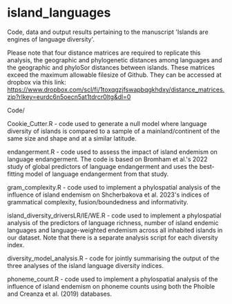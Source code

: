 # island_languages
Code, data and output results pertaining to the manuscript 'Islands are engines of language diversity'.

Please note that four distance matrices are required to replicate this analysis, the geographic and phylogenetic distances among languages and the geographic and phyloSor distances between islands. These matrices exceed the maximum allowable filesize of Github. They can be accessed at dropbox via this link: https://www.dropbox.com/scl/fi/1toxqgzjfswapbqgkhdxy/distance_matrices.zip?rlkey=eurdc6n5oecn5at1tdrcr0ltg&dl=0 

Code/

Cookie_Cutter.R - code used to generate a null model where language diversity of islands is compared to a sample of a mainland/continent of the same size and shape and at a similar latitude.

endangerment.R - code used to assess the impact of island endemism on language endangerment. The code is based on Bromham et al.'s 2022 study of global predictors of language endangerment and uses the best-fitting model of language endangerment from that study. 

gram_complexity.R - code used to implement a phylospatial analysis of the influence of island endemism on Shcherbakova et al. 2023's indices of grammatical complexity, fusion/boundedness and informativity.

island_diversity_driversLR/IE/WE.R - code used to implement a phylospatial analysis of the predictors of language richness, number of island endemic languages and language-weighted endemism across all inhabited islands in our dataset. Note that there is a separate analysis script for each diversity index.

diversity_model_analysis.R - code for jointly summarising the output of the three analyses of the island language diversity indices.

phoneme_count.R - code used to implement a phylospatial analysis of the influence of island endemism on phoneme counts using both the Phoible and Creanza et al. (2019) databases.
